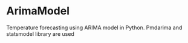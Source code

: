 # ArimaModel
Temperature forecasting using ARIMA model in Python. Pmdarima and statsmodel library are used
